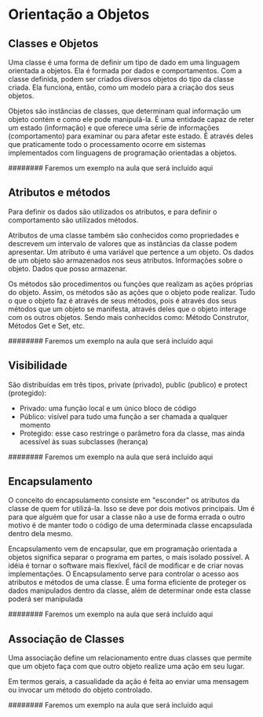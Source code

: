 # Orientação a Objetos

## Classes e Objetos
Uma classe é uma forma de definir um tipo de dado em uma linguagem orientada a objetos. Ela é formada por dados e comportamentos.
Com a classe definida, podem ser criados diversos objetos do tipo da classe criada. Ela funciona, então, como um modelo para a criação dos seus objetos.

Objetos são instâncias de classes, que determinam qual informação um objeto contém e como ele pode manipulá-la. É uma entidade capaz de reter um estado (informação) e que oferece uma série de informações (comportamento) para examinar ou para afetar este estado. É através deles que praticamente todo o processamento ocorre em sistemas implementados com linguagens de programação orientadas a objetos.

######## Faremos um exemplo na aula que será incluído aqui

## Atributos e métodos
Para definir os dados são utilizados os atributos, e para definir o comportamento são utilizados métodos. 

Atributos de uma classe também são conhecidos como propriedades e descrevem um intervalo de valores que as instâncias da classe podem apresentar.
Um atributo é uma variável que pertence a um objeto. Os dados de um objeto são armazenados nos seus atributos.
Informações sobre o objeto. Dados que posso armazenar.

Os métodos são procedimentos ou funções que realizam as ações próprias do objeto. Assim, os métodos são as ações que o objeto pode realizar. Tudo o que o objeto faz é através de seus métodos, pois é através dos seus métodos que um objeto se manifesta, através deles que o objeto interage com os outros objetos.
Sendo mais conhecidos como: Método Construtor, Métodos Get e Set, etc.

######## Faremos um exemplo na aula que será incluído aqui


## Visibilidade

São distribuídas em três tipos, private (privado), public (publico) e protect (protegido):
- Privado: uma função local e um único bloco de código
- Público: visível para tudo uma função a ser chamada a qualquer momento
- Protegido: esse caso restringe o parâmetro fora da classe, mas ainda acessível às suas subclasses (herança)

######## Faremos um exemplo na aula que será incluído aqui

## Encapsulamento

O conceito do encapsulamento consiste em "esconder" os atributos da classe de quem for utilizá-la. Isso se deve por dois motivos principais.
Um é para que alguém que for usar a classe não a use de forma errada o outro motivo é de manter todo o código de uma determinada classe encapsulada dentro dela mesmo.

Encapsulamento vem de encapsular, que em programação orientada a objetos significa separar o programa em partes, o mais isolado possível. A idéia é tornar o software mais flexível, fácil de modificar e de criar novas implementações. O Encapsulamento serve para controlar o acesso aos atributos e métodos de uma classe. É uma forma eficiente de proteger os dados manipulados dentro da classe, além de determinar onde esta classe poderá ser manipulada

######## Faremos um exemplo na aula que será incluído aqui

## Associação de Classes

Uma associação define um relacionamento entre duas classes que permite que um objeto faça com que outro objeto realize uma ação em seu lugar.

Em termos gerais, a casualidade da ação é feita ao enviar uma mensagem ou invocar um método do objeto controlado.

######## Faremos um exemplo na aula que será incluído aqui
